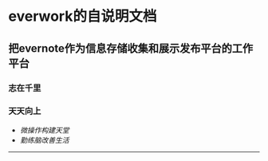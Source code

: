 # everwork的自说明文档

## 把evernote作为信息存储收集和展示发布平台的工作平台

### 志在千里

### 天天向上

- *微操作构建天堂*
- *勤练脑改善生活*

---
